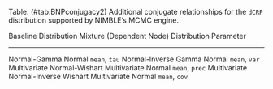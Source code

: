 Table: (#tab:BNPconjugacy2) Additional conjugate relationships for the `dCRP` distribution supported by NIMBLE’s MCMC engine.

  Baseline Distribution               Mixture (Dependent Node) Distribution  Parameter
  --------------------------------    -------------------------------------  -----------
  Normal-Gamma                        Normal                                 `mean`, `tau`
  Normal-Inverse Gamma                Normal                                 `mean`, `var`
  Multivariate Normal-Wishart         Multivariate Normal                    `mean`, `prec`
  Multivariate Normal-Inverse Wishart Multivariate Normal                    `mean`, `cov`





